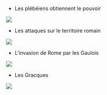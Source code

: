 * Les plébéiens obtiennent le pouvoir

![](https://www.ancient-origins.net/sites/default/files/styles/large/public/The-Secession-of-the-Plebeians.jpg)

* Les attaques sur le territoire romain

![](https://i0.wp.com/thehistorianshut.com/wp-content/uploads/2020/07/Camillus-Rescuing-Rome-From-Brennus-Painted-By-Sebastiano-Ricci-1659%E2%80%931734-Public-Domain-via-Creative-Commons.jpg)

* L'invasion de Rome par les Gaulois

![](https://www.etaletaculture.fr/wp-content/uploads/2015/07/Brennus-vae-victis.jpg)


* Les Gracques

![](http://uoh.univ-montp3.fr/latin_remiseaniveau/LA9/res/3107138814_447ff4b093.jpg)


